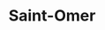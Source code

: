 ---
guid: "0adb5fa5bed8"
title: "Saint-Omer"
latlng: "50.748581, 2.249238"
youtubeId: "1_5OhyUard4" 
---